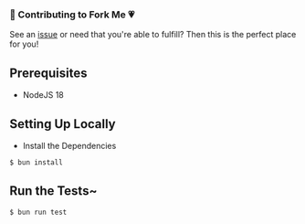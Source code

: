 ### 🤖 Contributing to Fork Me 💗

See an [issue](/issues) or need that you're able to fulfill?
Then this is the perfect place for you!

## Prerequisites

- NodeJS 18

## Setting Up Locally

- Install the Dependencies

```sh
$ bun install
```

## Run the Tests~

```sh
$ bun run test
```
